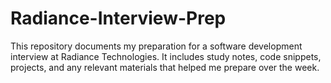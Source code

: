 # Radiance-Interview-Prep
This repository documents my preparation for a software development interview at Radiance Technologies. It includes study notes, code snippets, projects, and any relevant materials that helped me prepare over the week.
